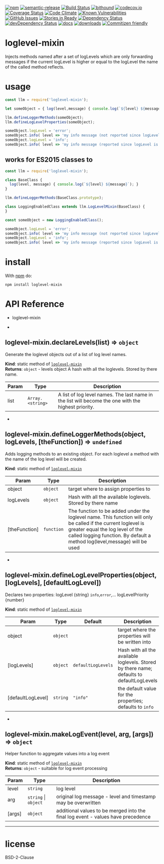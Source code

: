 [![npm](https://img.shields.io/npm/v/loglevel-mixin.svg)](https://www.npmjs.com/package/loglevel-mixin)
[![semantic-release](https://img.shields.io/badge/%20%20%F0%9F%93%A6%F0%9F%9A%80-semantic--release-e10079.svg)](https://github.com/arlac77/loglevel-mixin)
[![Build Status](https://secure.travis-ci.org/arlac77/loglevel-mixin.png)](http://travis-ci.org/arlac77/loglevel-mixin)
[![bithound](https://www.bithound.io/github/arlac77/loglevel-mixin/badges/score.svg)](https://www.bithound.io/github/arlac77/loglevel-mixin)
[![codecov.io](http://codecov.io/github/arlac77/loglevel-mixin/coverage.svg?branch=master)](http://codecov.io/github/arlac77/loglevel-mixin?branch=master)
[![Coverage Status](https://coveralls.io/repos/arlac77/loglevel-mixin/badge.svg)](https://coveralls.io/r/arlac77/loglevel-mixin)
[![Code Climate](https://codeclimate.com/github/arlac77/loglevel-mixin/badges/gpa.svg)](https://codeclimate.com/github/arlac77/loglevel-mixin)
[![Known Vulnerabilities](https://snyk.io/test/github/arlac77/loglevel-mixin/badge.svg)](https://snyk.io/test/github/arlac77/loglevel-mixin)
[![GitHub Issues](https://img.shields.io/github/issues/arlac77/loglevel-mixin.svg?style=flat-square)](https://github.com/arlac77/loglevel-mixin/issues)
[![Stories in Ready](https://badge.waffle.io/arlac77/loglevel-mixin.svg?label=ready&title=Ready)](http://waffle.io/arlac77/loglevel-mixin)
[![Dependency Status](https://david-dm.org/arlac77/loglevel-mixin.svg)](https://david-dm.org/arlac77/loglevel-mixin)
[![devDependency Status](https://david-dm.org/arlac77/loglevel-mixin/dev-status.svg)](https://david-dm.org/arlac77/loglevel-mixin#info=devDependencies)
[![docs](http://inch-ci.org/github/arlac77/loglevel-mixin.svg?branch=master)](http://inch-ci.org/github/arlac77/loglevel-mixin)
[![downloads](http://img.shields.io/npm/dm/loglevel-mixin.svg?style=flat-square)](https://npmjs.org/package/loglevel-mixin)
[![Commitizen friendly](https://img.shields.io/badge/commitizen-friendly-brightgreen.svg)](http://commitizen.github.io/cz-cli/)

loglevel-mixin
==============

Injects methods named after a set of logLevels which are only forwarding messages if the current logLevel is higher or equal to the logLevel the name of the called method reflects.

usage
=====

```javascript
const llm = require('loglevel-mixin');

let someObject = { log(level,message) { console.log(`${level} ${message}`); } };

llm.defineLoggerMethods(someObject);
llm.defineLogLevelProperties(someObject);

someObject.logLevel = 'error';
someObject.info( level => 'my info message (not reported since logLevel is error)')
someObject.logLevel = 'info';
someObject.info( level => 'my info message (reported since logLevel is now info)')
```

works for ES2015 classes to
---------------------------

```javascript
const llm = require('loglevel-mixin');

class BaseClass {
  log(level, message) { console.log(`${level} ${message}`); }
}

llm.defineLoggerMethods(BaseClass.prototype);

class LoggingEnabledClass extends llm.LogLevelMixin(BaseClass) {
}

const someObject = new LoggingEnabledClass();

someObject.logLevel = 'error';
someObject.info( level => 'my info message (not reported since logLevel is error)')
someObject.logLevel = 'info';
someObject.info( level => 'my info message (reported since logLevel is now info)')
```

install
=======

With [npm](http://npmjs.org) do:

```shell
npm install loglevel-mixin
```

# API Reference
- loglevel-mixin

* <a name="module_loglevel-mixin.declareLevels"></a>

## loglevel-mixin.declareLevels(list) ⇒ <code>object</code>
Generate the loglevel objects out of a list of log level names.

**Kind**: static method of <code>[loglevel-mixin](#module_loglevel-mixin)</code>  
**Returns**: <code>object</code> - levels object A hash with all the loglevels. Stored by there name.  

| Param | Type | Description |
| --- | --- | --- |
| list | <code>Array.&lt;string&gt;</code> | A list of log level names. The last name in the list will become the one with the highest priority. |


* <a name="module_loglevel-mixin.defineLoggerMethods"></a>

## loglevel-mixin.defineLoggerMethods(object, logLevels, [theFunction]) ⇒ <code>undefined</code>
Adds logging methods to an existing object.
For each loglevel a method with the name of the log level will be created.

**Kind**: static method of <code>[loglevel-mixin](#module_loglevel-mixin)</code>  

| Param | Type | Description |
| --- | --- | --- |
| object | <code>object</code> | target where to assign properties to |
| logLevels | <code>object</code> | Hash with all the available loglevels. Stored by there name |
| [theFunction] | <code>function</code> | The function to be added under the loglevel name.        This function will only be called if the current loglevel is greater equal        the log level of the called logging function.        By default a method log(level,message) will be used |


* <a name="module_loglevel-mixin.defineLogLevelProperties"></a>

## loglevel-mixin.defineLogLevelProperties(object, [logLevels], [defaultLogLevel])
Declares two properties:
 logLevel {string} `info`,`error`,...
 logLevelPriority {number}

**Kind**: static method of <code>[loglevel-mixin](#module_loglevel-mixin)</code>  

| Param | Type | Default | Description |
| --- | --- | --- | --- |
| object | <code>object</code> |  | target where the properties will be written into |
| [logLevels] | <code>object</code> | <code>defaultLogLevels</code> | Hash with all the available loglevels. Stored by there name; defaults to defaultLogLevels |
| [defaultLogLevel] | <code>string</code> | <code>&quot;info&quot;</code> | the default value for the properties; defaults to `info` |


* <a name="module_loglevel-mixin.makeLogEvent"></a>

## loglevel-mixin.makeLogEvent(level, arg, [args]) ⇒ <code>object</code>
Helper function to aggregate values into a log event

**Kind**: static method of <code>[loglevel-mixin](#module_loglevel-mixin)</code>  
**Returns**: <code>object</code> - suitable for log event processing  

| Param | Type | Description |
| --- | --- | --- |
| level | <code>string</code> | log level |
| arg | <code>string</code> &#124; <code>object</code> | original log message - level and timestamp may be overwritten |
| [args] | <code>object</code> | additional values to be merged into the final log event - values have precedence |


* * *

license
=======

BSD-2-Clause
